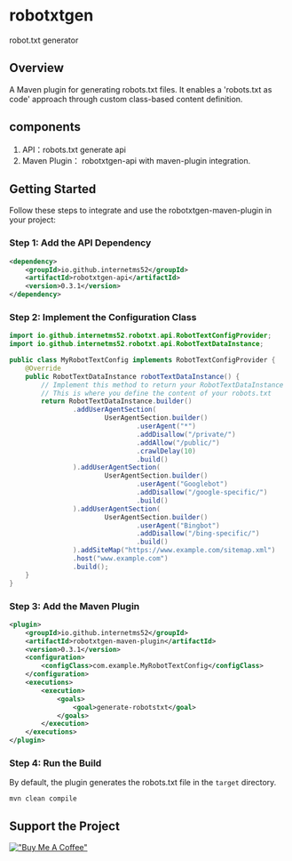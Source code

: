 # robotxtgen

robot.txt generator

## Overview
A Maven plugin for generating robots.txt files. 
It enables a 'robots.txt as code' approach through custom class-based content definition.

## components
1. API：robots.txt generate api
2. Maven Plugin： robotxtgen-api with maven-plugin integration.

## Getting Started
Follow these steps to integrate and use the robotxtgen-maven-plugin in your project:
### Step 1: Add the API Dependency
```xml
<dependency>
    <groupId>io.github.internetms52</groupId>
    <artifactId>robotxtgen-api</artifactId>
    <version>0.3.1</version>
</dependency> 
```
### Step 2: Implement the Configuration Class
```java 
import io.github.internetms52.robotxt.api.RobotTextConfigProvider;
import io.github.internetms52.robotxt.api.RobotTextDataInstance;

public class MyRobotTextConfig implements RobotTextConfigProvider {
    @Override
    public RobotTextDataInstance robotTextDataInstance() {
        // Implement this method to return your RobotTextDataInstance
        // This is where you define the content of your robots.txt
        return RobotTextDataInstance.builder()
                .addUserAgentSection(
                        UserAgentSection.builder()
                                .userAgent("*")
                                .addDisallow("/private/")
                                .addAllow("/public/")
                                .crawlDelay(10)
                                .build()
                ).addUserAgentSection(
                        UserAgentSection.builder()
                                .userAgent("Googlebot")
                                .addDisallow("/google-specific/")
                                .build()
                ).addUserAgentSection(
                        UserAgentSection.builder()
                                .userAgent("Bingbot")
                                .addDisallow("/bing-specific/")
                                .build()
                ).addSiteMap("https://www.example.com/sitemap.xml")
                .host("www.example.com")
                .build();
    }
}
```
### Step 3: Add the Maven Plugin
```xml
<plugin>
    <groupId>io.github.internetms52</groupId>
    <artifactId>robotxtgen-maven-plugin</artifactId>
    <version>0.3.1</version>
    <configuration>
        <configClass>com.example.MyRobotTextConfig</configClass>
    </configuration>
    <executions>
        <execution>
            <goals>
                <goal>generate-robotstxt</goal>
            </goals>
        </execution>
    </executions>
</plugin>
```
### Step 4: Run the Build
By default, the plugin generates the robots.txt file in the `target` directory.
```
mvn clean compile 
```

## Support the Project
[!["Buy Me A Coffee"](https://www.buymeacoffee.com/assets/img/custom_images/orange_img.png)](https://www.buymeacoffee.com/rl8C1nu)

